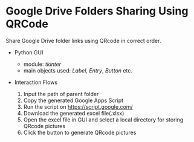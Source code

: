 # Google Drive Folders Sharing Using QRCode
Share Google Drive folder links using QRcode in correct order.

- Python GUI

  - module: *tkinter*
  - main objects used: *Label*, *Entry*, *Button* etc.

- Interaction Flows

  1. Input the path of parent folder
  2. Copy the generated Google Apps Script
  3. Run the script on https://script.google.com/ 
  4. Download the generated excel file(.xlsx)
  5. Open the excel file in GUI and select a local directory for storing QRcode pictures
  6. Click the button to generate QRcode pictures

